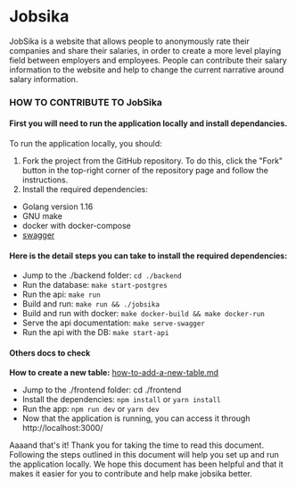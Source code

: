# Jobsika
JobSika is a website that allows people to anonymously rate their companies and share their salaries, in order to create a more level playing field between employers and employees. People can contribute their salary information to the website and help to change the current narrative around salary information.

### HOW TO CONTRIBUTE TO JobSika

#### First you will need to run the application locally and install dependancies.

To run the application locally, you should:
1. Fork the project from the GitHub repository. To do this, click the "Fork" button in the top-right corner of the repository page and follow the instructions.
2. Install the required dependencies:

- Golang version 1.16
- GNU make
- docker with docker-compose
- [swagger](https://goswagger.io/install.html)

#### Here is the detail steps you can take to install the required dependencies:
- Jump to the ./backend folder: `cd ./backend`
- Run the database: `make start-postgres`
- Run the api: `make run`
- Build and run: `make run && ./jobsika`
- Build and run with docker: `make docker-build && make docker-run`
- Serve the api documentation: `make serve-swagger`
- Run the api with the DB: `make start-api`
#### Others docs to check

**How to create a new table:** [how-to-add-a-new-table.md](./docs/how-to-add-a-new-table.md)

- Jump to the ./frontend folder: cd ./frontend
- Install the dependencies: `npm install` or `yarn install`
- Run the app: `npm run dev` or `yarn dev`
- Now that the application is running, you can access it through http://localhost:3000/

Aaaand that's it!
Thank you for taking the time to read this document. Following the steps outlined in this document will help you set up and run the application locally. We hope this document has been helpful and that it makes it easier for you to contribute and help make jobsika better.
